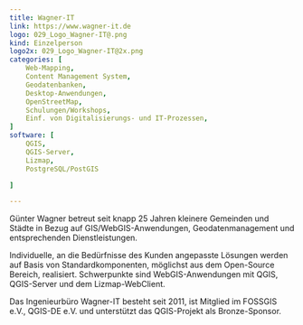 ```yaml
---
title: Wagner-IT
link: https://www.wagner-it.de 
logo: 029_Logo_Wagner-IT@.png
kind: Einzelperson
logo2x: 029_Logo_Wagner-IT@2x.png
categories: [
    Web-Mapping,
    Content Management System,
    Geodatenbanken,
    Desktop-Anwendungen,
    OpenStreetMap,
    Schulungen/Workshops,
	Einf. von Digitalisierungs- und IT-Prozessen,	
]
software: [
    QGIS, 
	QGIS-Server, 
	Lizmap, 
	PostgreSQL/PostGIS

]

---
```


​​Günter Wagner betreut seit knapp 25 Jahren kleinere Gemeinden und Städte in Bezug auf GIS/WebGIS-Anwendungen, Geodatenmanagement und entsprechenden Dienstleistungen.

Individuelle, an die Bedürfnisse des Kunden angepasste Lösungen werden auf Basis von Standardkomponenten, möglichst aus dem Open-Source Bereich, realisiert.
Schwerpunkte sind WebGIS-Anwendungen mit QGIS, QGIS-Server und dem Lizmap-WebClient.

Das Ingenieurbüro Wagner-IT besteht seit 2011, ist Mitglied im FOSSGIS e.V., QGIS-DE e.V. und unterstützt das QGIS-Projekt als Bronze-Sponsor.

